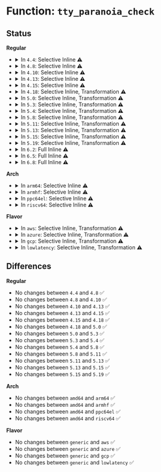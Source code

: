 # Function: <code>tty_paranoia_check</code>

## Status
<b>Regular</b>
<ul>
<li>
<details>
<summary>In <code>4.4</code>: Selective Inline ⚠️</summary>

```c
int tty_paranoia_check(struct tty_struct *tty, struct inode *inode, const char *routine);
```

**Collision:** Unique Global

**Inline:** Selective

**Transformation:** False

**Instances:**

```
In drivers/tty/tty_io.c (ffffffff814e1140)
Location: drivers/tty/tty_io.c:259
Inline: True
Direct callers:
  - drivers/tty/tty_io.c:__tty_fasync
  - drivers/tty/tty_io.c:tty_compat_ioctl
  - drivers/tty/tty_io.c:tty_poll
  - drivers/tty/tty_io.c:tty_read
  - drivers/tty/tty_io.c:tty_write
  - drivers/tty/tty_io.c:tty_ioctl
  - drivers/tty/tty_io.c:tty_release
```
**Symbols:**

```
ffffffff814e1140-ffffffff814e11aa: tty_paranoia_check (STB_GLOBAL)
```
</details>
</li>
<li>
<details>
<summary>In <code>4.8</code>: Selective Inline ⚠️</summary>

```c
int tty_paranoia_check(struct tty_struct *tty, struct inode *inode, const char *routine);
```

**Collision:** Unique Static

**Inline:** Selective

**Transformation:** False

**Instances:**

```
In drivers/tty/tty_io.c (ffffffff81530ed0)
Location: drivers/tty/tty_io.c:259
Inline: True
Direct callers:
  - drivers/tty/tty_io.c:tty_compat_ioctl
  - drivers/tty/tty_io.c:tty_ioctl
  - drivers/tty/tty_io.c:__tty_fasync
  - drivers/tty/tty_io.c:tty_poll
  - drivers/tty/tty_io.c:tty_release
  - drivers/tty/tty_io.c:tty_write
  - drivers/tty/tty_io.c:tty_read
```
**Symbols:**

```
ffffffff81530ed0-ffffffff81530f3a: tty_paranoia_check (STB_LOCAL)
```
</details>
</li>
<li>
<details>
<summary>In <code>4.10</code>: Selective Inline ⚠️</summary>

```c
int tty_paranoia_check(struct tty_struct *tty, struct inode *inode, const char *routine);
```

**Collision:** Unique Static

**Inline:** Selective

**Transformation:** False

**Instances:**

```
In drivers/tty/tty_io.c (ffffffff8155d620)
Location: drivers/tty/tty_io.c:259
Inline: True
Direct callers:
  - drivers/tty/tty_io.c:tty_compat_ioctl
  - drivers/tty/tty_io.c:tty_ioctl
  - drivers/tty/tty_io.c:__tty_fasync
  - drivers/tty/tty_io.c:tty_poll
  - drivers/tty/tty_io.c:tty_release
  - drivers/tty/tty_io.c:tty_write
  - drivers/tty/tty_io.c:tty_read
```
**Symbols:**

```
ffffffff8155d620-ffffffff8155d68a: tty_paranoia_check (STB_LOCAL)
```
</details>
</li>
<li>
<details>
<summary>In <code>4.13</code>: Selective Inline ⚠️</summary>

```c
int tty_paranoia_check(struct tty_struct *tty, struct inode *inode, const char *routine);
```

**Collision:** Unique Static

**Inline:** Selective

**Transformation:** False

**Instances:**

```
In drivers/tty/tty_io.c (ffffffff81572510)
Location: drivers/tty/tty_io.c:260
Inline: True
Direct callers:
  - drivers/tty/tty_io.c:tty_compat_ioctl
  - drivers/tty/tty_io.c:tty_ioctl
  - drivers/tty/tty_io.c:__tty_fasync
  - drivers/tty/tty_io.c:tty_poll
  - drivers/tty/tty_io.c:tty_release
  - drivers/tty/tty_io.c:tty_write
  - drivers/tty/tty_io.c:tty_read
```
**Symbols:**

```
ffffffff81572510-ffffffff8157257a: tty_paranoia_check (STB_LOCAL)
```
</details>
</li>
<li>
<details>
<summary>In <code>4.15</code>: Selective Inline ⚠️</summary>

```c
int tty_paranoia_check(struct tty_struct *tty, struct inode *inode, const char *routine);
```

**Collision:** Unique Static

**Inline:** Selective

**Transformation:** False

**Instances:**

```
In drivers/tty/tty_io.c (ffffffff815d6890)
Location: drivers/tty/tty_io.c:261
Inline: True
Direct callers:
  - drivers/tty/tty_io.c:tty_compat_ioctl
  - drivers/tty/tty_io.c:tty_ioctl
  - drivers/tty/tty_io.c:__tty_fasync
  - drivers/tty/tty_io.c:tty_poll
  - drivers/tty/tty_io.c:tty_release
  - drivers/tty/tty_io.c:tty_write
  - drivers/tty/tty_io.c:tty_read
```
**Symbols:**

```
ffffffff815d6890-ffffffff815d68fa: tty_paranoia_check (STB_LOCAL)
```
</details>
</li>
<li>
<details>
<summary>In <code>4.18</code>: Selective Inline, Transformation ⚠️</summary>

```c
int tty_paranoia_check(struct tty_struct *tty, struct inode *inode, const char *routine);
```

**Collision:** Unique Static

**Inline:** Selective

**Transformation:** True

**Instances:**

```
In drivers/tty/tty_io.c (0)
Location: drivers/tty/tty_io.c:261
Inline: True
Direct callers:
  - drivers/tty/tty_io.c:tty_compat_ioctl
  - drivers/tty/tty_io.c:tty_ioctl
  - drivers/tty/tty_io.c:__tty_fasync
  - drivers/tty/tty_io.c:tty_poll
  - drivers/tty/tty_io.c:tty_release
  - drivers/tty/tty_io.c:tty_write
  - drivers/tty/tty_io.c:tty_read
```
**Symbols:**

```
ffffffff8160f8c0-ffffffff8160f8e2: tty_paranoia_check (STB_LOCAL)
ffffffff8161306a-ffffffff816130c0: tty_paranoia_check.cold.34 (STB_LOCAL)
```
</details>
</li>
<li>
<details>
<summary>In <code>5.0</code>: Selective Inline, Transformation ⚠️</summary>

```c
int tty_paranoia_check(struct tty_struct *tty, struct inode *inode, const char *routine);
```

**Collision:** Unique Static

**Inline:** Selective

**Transformation:** True

**Instances:**

```
In drivers/tty/tty_io.c (ffffffff8163010a)
Location: drivers/tty/tty_io.c:262
Inline: True
Direct callers:
  - drivers/tty/tty_io.c:tty_compat_ioctl
  - drivers/tty/tty_io.c:tty_ioctl
  - drivers/tty/tty_io.c:__tty_fasync
  - drivers/tty/tty_io.c:tty_poll
  - drivers/tty/tty_io.c:tty_release
  - drivers/tty/tty_io.c:tty_write
  - drivers/tty/tty_io.c:tty_read
```
**Symbols:**

```
ffffffff8162c870-ffffffff8162c892: tty_paranoia_check (STB_LOCAL)
ffffffff8163010a-ffffffff81630160: tty_paranoia_check.cold.33 (STB_LOCAL)
```
</details>
</li>
<li>
<details>
<summary>In <code>5.3</code>: Selective Inline, Transformation ⚠️</summary>

```c
int tty_paranoia_check(struct tty_struct *tty, struct inode *inode, const char *routine);
```

**Collision:** Unique Static

**Inline:** Selective

**Transformation:** True

**Instances:**

```
In drivers/tty/tty_io.c (ffffffff81664036)
Location: drivers/tty/tty_io.c:262
Inline: True
Direct callers:
  - drivers/tty/tty_io.c:tty_compat_ioctl
  - drivers/tty/tty_io.c:tty_compat_ioctl
  - drivers/tty/tty_io.c:tty_ioctl
  - drivers/tty/tty_io.c:__tty_fasync
  - drivers/tty/tty_io.c:tty_poll
  - drivers/tty/tty_io.c:tty_release
  - drivers/tty/tty_io.c:tty_write
  - drivers/tty/tty_io.c:tty_read
```
**Symbols:**

```
ffffffff816607c0-ffffffff816607e2: tty_paranoia_check (STB_LOCAL)
ffffffff81664036-ffffffff81664092: tty_paranoia_check.cold (STB_LOCAL)
```
</details>
</li>
<li>
<details>
<summary>In <code>5.4</code>: Selective Inline, Transformation ⚠️</summary>

```c
int tty_paranoia_check(struct tty_struct *tty, struct inode *inode, const char *routine);
```

**Collision:** Unique Static

**Inline:** Selective

**Transformation:** True

**Instances:**

```
In drivers/tty/tty_io.c (ffffffff816866a6)
Location: drivers/tty/tty_io.c:262
Inline: True
Direct callers:
  - drivers/tty/tty_io.c:tty_compat_ioctl
  - drivers/tty/tty_io.c:tty_compat_ioctl
  - drivers/tty/tty_io.c:tty_ioctl
  - drivers/tty/tty_io.c:__tty_fasync
  - drivers/tty/tty_io.c:tty_poll
  - drivers/tty/tty_io.c:tty_release
  - drivers/tty/tty_io.c:tty_write
  - drivers/tty/tty_io.c:tty_read
```
**Symbols:**

```
ffffffff81682e10-ffffffff81682e32: tty_paranoia_check (STB_LOCAL)
ffffffff816866a6-ffffffff81686702: tty_paranoia_check.cold (STB_LOCAL)
```
</details>
</li>
<li>
<details>
<summary>In <code>5.8</code>: Selective Inline, Transformation ⚠️</summary>

```c
int tty_paranoia_check(struct tty_struct *tty, struct inode *inode, const char *routine);
```

**Collision:** Unique Static

**Inline:** Selective

**Transformation:** True

**Instances:**

```
In drivers/tty/tty_io.c (ffffffff81736f2a)
Location: drivers/tty/tty_io.c:263
Inline: True
Inline callers:
  - drivers/tty/tty_io.c:tty_fasync
  - drivers/tty/tty_io.c:tty_fasync
  - drivers/tty/tty_io.c:tty_poll
  - drivers/tty/tty_io.c:tty_poll
Direct callers:
  - drivers/tty/tty_io.c:tty_compat_ioctl
  - drivers/tty/tty_io.c:tty_compat_ioctl
  - drivers/tty/tty_io.c:tty_ioctl
  - drivers/tty/tty_io.c:tty_release
  - drivers/tty/tty_io.c:tty_release
  - drivers/tty/tty_io.c:tty_write
  - drivers/tty/tty_io.c:tty_read
```
**Symbols:**

```
ffffffff817344c0-ffffffff817344e2: tty_paranoia_check (STB_LOCAL)
ffffffff81738436-ffffffff81738492: tty_paranoia_check.cold (STB_LOCAL)
```
</details>
</li>
<li>
<details>
<summary>In <code>5.11</code>: Selective Inline, Transformation ⚠️</summary>

```c
int tty_paranoia_check(struct tty_struct *tty, struct inode *inode, const char *routine);
```

**Collision:** Unique Static

**Inline:** Selective

**Transformation:** True

**Instances:**

```
In drivers/tty/tty_io.c (ffffffff817527ca)
Location: drivers/tty/tty_io.c:260
Inline: True
Inline callers:
  - drivers/tty/tty_io.c:tty_fasync
  - drivers/tty/tty_io.c:tty_fasync
  - drivers/tty/tty_io.c:tty_poll
  - drivers/tty/tty_io.c:tty_poll
Direct callers:
  - drivers/tty/tty_io.c:tty_compat_ioctl
  - drivers/tty/tty_io.c:tty_compat_ioctl
  - drivers/tty/tty_io.c:tty_ioctl
  - drivers/tty/tty_io.c:tty_release
  - drivers/tty/tty_io.c:tty_release
  - drivers/tty/tty_io.c:tty_read
```
**Symbols:**

```
ffffffff81750610-ffffffff81750632: tty_paranoia_check (STB_LOCAL)
ffffffff81c072f9-ffffffff81c07355: tty_paranoia_check.cold (STB_LOCAL)
```
</details>
</li>
<li>
<details>
<summary>In <code>5.13</code>: Selective Inline, Transformation ⚠️</summary>

```c
int tty_paranoia_check(struct tty_struct *tty, struct inode *inode, const char *routine);
```

**Collision:** Unique Static

**Inline:** Selective

**Transformation:** True

**Instances:**

```
In drivers/tty/tty_io.c (ffffffff8173600a)
Location: drivers/tty/tty_io.c:261
Inline: True
Inline callers:
  - drivers/tty/tty_io.c:tty_fasync
  - drivers/tty/tty_io.c:tty_fasync
  - drivers/tty/tty_io.c:tty_poll
  - drivers/tty/tty_io.c:tty_poll
Direct callers:
  - drivers/tty/tty_io.c:tty_compat_ioctl
  - drivers/tty/tty_io.c:tty_compat_ioctl
  - drivers/tty/tty_io.c:tty_ioctl
  - drivers/tty/tty_io.c:tty_release
  - drivers/tty/tty_io.c:tty_release
  - drivers/tty/tty_io.c:tty_read
```
**Symbols:**

```
ffffffff81734490-ffffffff817344b2: tty_paranoia_check (STB_LOCAL)
ffffffff81bf8f63-ffffffff81bf8fbf: tty_paranoia_check.cold (STB_LOCAL)
```
</details>
</li>
<li>
<details>
<summary>In <code>5.15</code>: Selective Inline, Transformation ⚠️</summary>

```c
int tty_paranoia_check(struct tty_struct *tty, struct inode *inode, const char *routine);
```

**Collision:** Unique Static

**Inline:** Selective

**Transformation:** True

**Instances:**

```
In drivers/tty/tty_io.c (ffffffff817b69ca)
Location: drivers/tty/tty_io.c:260
Inline: True
Inline callers:
  - drivers/tty/tty_io.c:tty_fasync
  - drivers/tty/tty_io.c:tty_fasync
  - drivers/tty/tty_io.c:tty_poll
  - drivers/tty/tty_io.c:tty_poll
Direct callers:
  - drivers/tty/tty_io.c:tty_compat_ioctl
  - drivers/tty/tty_io.c:tty_compat_ioctl
  - drivers/tty/tty_io.c:tty_ioctl
  - drivers/tty/tty_io.c:tty_release
  - drivers/tty/tty_io.c:tty_release
  - drivers/tty/tty_io.c:tty_read
```
**Symbols:**

```
ffffffff817b4df0-ffffffff817b4e12: tty_paranoia_check (STB_LOCAL)
ffffffff81cf86ec-ffffffff81cf8748: tty_paranoia_check.cold (STB_LOCAL)
```
</details>
</li>
<li>
<details>
<summary>In <code>5.19</code>: Selective Inline, Transformation ⚠️</summary>

```c
int tty_paranoia_check(struct tty_struct *tty, struct inode *inode, const char *routine);
```

**Collision:** Unique Static

**Inline:** Selective

**Transformation:** True

**Instances:**

```
In drivers/tty/tty_io.c (ffffffff818f3a24)
Location: drivers/tty/tty_io.c:259
Inline: True
Inline callers:
  - drivers/tty/tty_io.c:tty_fasync
  - drivers/tty/tty_io.c:tty_poll
Direct callers:
  - drivers/tty/tty_io.c:tty_compat_ioctl
  - drivers/tty/tty_io.c:tty_compat_ioctl
  - drivers/tty/tty_io.c:tty_ioctl
  - drivers/tty/tty_io.c:tty_release
  - drivers/tty/tty_io.c:tty_release
  - drivers/tty/tty_io.c:tty_read
```
**Symbols:**

```
ffffffff818efc70-ffffffff818efc9e: tty_paranoia_check (STB_LOCAL)
ffffffff81ec07e7-ffffffff81ec0835: tty_paranoia_check.cold (STB_LOCAL)
```
</details>
</li>
<li>
<details>
<summary>In <code>6.2</code>: Full Inline ⚠️</summary>

**Collision:** Unique Static

**Inline:** Full

**Transformation:** False

**Instances:**

```
In drivers/tty/tty_io.c (ffffffff81a4b558)
Location: drivers/tty/tty_io.c:258
Inline: True
Inline callers:
  - drivers/tty/tty_io.c:tty_compat_ioctl
  - drivers/tty/tty_io.c:tty_compat_ioctl
  - drivers/tty/tty_io.c:tty_ioctl
  - drivers/tty/tty_io.c:tty_ioctl
  - drivers/tty/tty_io.c:tty_poll
  - drivers/tty/tty_io.c:tty_poll
  - drivers/tty/tty_io.c:tty_release
  - drivers/tty/tty_io.c:tty_release
  - drivers/tty/tty_io.c:tty_read
  - drivers/tty/tty_io.c:tty_read
```
</details>
</li>
<li>
<details>
<summary>In <code>6.5</code>: Full Inline ⚠️</summary>

**Collision:** Unique Static

**Inline:** Full

**Transformation:** False

**Instances:**

```
In drivers/tty/tty_io.c (ffffffff81a957ca)
Location: drivers/tty/tty_io.c:259
Inline: True
Inline callers:
  - drivers/tty/tty_io.c:tty_compat_ioctl
  - drivers/tty/tty_io.c:tty_compat_ioctl
  - drivers/tty/tty_io.c:tty_ioctl
  - drivers/tty/tty_io.c:tty_ioctl
  - drivers/tty/tty_io.c:tty_poll
  - drivers/tty/tty_io.c:tty_poll
  - drivers/tty/tty_io.c:tty_release
  - drivers/tty/tty_io.c:tty_release
  - drivers/tty/tty_io.c:tty_read
  - drivers/tty/tty_io.c:tty_read
```
</details>
</li>
<li>
<details>
<summary>In <code>6.8</code>: Full Inline ⚠️</summary>

**Collision:** Unique Static

**Inline:** Full

**Transformation:** False

**Instances:**

```
In drivers/tty/tty_io.c (ffffffff81ae822a)
Location: drivers/tty/tty_io.c:259
Inline: True
Inline callers:
  - drivers/tty/tty_io.c:tty_compat_ioctl
  - drivers/tty/tty_io.c:tty_compat_ioctl
  - drivers/tty/tty_io.c:tty_ioctl
  - drivers/tty/tty_io.c:tty_ioctl
  - drivers/tty/tty_io.c:tty_poll
  - drivers/tty/tty_io.c:tty_poll
  - drivers/tty/tty_io.c:tty_release
  - drivers/tty/tty_io.c:tty_release
  - drivers/tty/tty_io.c:tty_read
  - drivers/tty/tty_io.c:tty_read
```
</details>
</li>
</ul>
<b>Arch</b>
<ul>
<li>
<details>
<summary>In <code>arm64</code>: Selective Inline ⚠️</summary>

```c
int tty_paranoia_check(struct tty_struct *tty, struct inode *inode, const char *routine);
```

**Collision:** Unique Static

**Inline:** Selective

**Transformation:** False

**Instances:**

```
In drivers/tty/tty_io.c (ffff80001084f010)
Location: drivers/tty/tty_io.c:262
Inline: True
Direct callers:
  - drivers/tty/tty_io.c:tty_compat_ioctl
  - drivers/tty/tty_io.c:tty_compat_ioctl
  - drivers/tty/tty_io.c:tty_ioctl
  - drivers/tty/tty_io.c:__tty_fasync
  - drivers/tty/tty_io.c:tty_poll
  - drivers/tty/tty_io.c:tty_release
  - drivers/tty/tty_io.c:tty_write
  - drivers/tty/tty_io.c:tty_read
```
**Symbols:**

```
ffff80001084f010-ffff80001084f0a4: tty_paranoia_check (STB_LOCAL)
```
</details>
</li>
<li>
<details>
<summary>In <code>armhf</code>: Selective Inline ⚠️</summary>

```c
int tty_paranoia_check(struct tty_struct *tty, struct inode *inode, const char *routine);
```

**Collision:** Unique Static

**Inline:** Selective

**Transformation:** False

**Instances:**

```
In drivers/tty/tty_io.c (c095b228)
Location: drivers/tty/tty_io.c:262
Inline: True
Direct callers:
  - drivers/tty/tty_io.c:tty_ioctl
  - drivers/tty/tty_io.c:__tty_fasync
  - drivers/tty/tty_io.c:tty_poll
  - drivers/tty/tty_io.c:tty_release
  - drivers/tty/tty_io.c:tty_write
  - drivers/tty/tty_io.c:tty_read
```
**Symbols:**

```
c095b228-c095b2a4: tty_paranoia_check (STB_LOCAL)
```
</details>
</li>
<li>
<details>
<summary>In <code>ppc64el</code>: Selective Inline ⚠️</summary>

```c
int tty_paranoia_check(struct tty_struct *tty, struct inode *inode, const char *routine);
```

**Collision:** Unique Static

**Inline:** Selective

**Transformation:** False

**Instances:**

```
In drivers/tty/tty_io.c (c0000000008ee4a0)
Location: drivers/tty/tty_io.c:262
Inline: True
Direct callers:
  - drivers/tty/tty_io.c:tty_compat_ioctl
  - drivers/tty/tty_io.c:tty_compat_ioctl
  - drivers/tty/tty_io.c:tty_ioctl
  - drivers/tty/tty_io.c:__tty_fasync
  - drivers/tty/tty_io.c:tty_poll
  - drivers/tty/tty_io.c:tty_release
  - drivers/tty/tty_io.c:tty_write
  - drivers/tty/tty_io.c:tty_read
```
**Symbols:**

```
c0000000008ee4a0-c0000000008ee528: tty_paranoia_check (STB_LOCAL)
```
</details>
</li>
<li>
<details>
<summary>In <code>riscv64</code>: Selective Inline ⚠️</summary>

```c
int tty_paranoia_check(struct tty_struct *tty, struct inode *inode, const char *routine);
```

**Collision:** Unique Static

**Inline:** Selective

**Transformation:** False

**Instances:**

```
In drivers/tty/tty_io.c (ffffffe00052d664)
Location: drivers/tty/tty_io.c:262
Inline: True
Direct callers:
  - drivers/tty/tty_io.c:tty_ioctl
  - drivers/tty/tty_io.c:__tty_fasync
  - drivers/tty/tty_io.c:tty_poll
  - drivers/tty/tty_io.c:tty_release
  - drivers/tty/tty_io.c:tty_write
  - drivers/tty/tty_io.c:tty_read
```
**Symbols:**

```
ffffffe00052d664-ffffffe00052d6d4: tty_paranoia_check (STB_LOCAL)
```
</details>
</li>
</ul>
<b>Flavor</b>
<ul>
<li>
<details>
<summary>In <code>aws</code>: Selective Inline, Transformation ⚠️</summary>

```c
int tty_paranoia_check(struct tty_struct *tty, struct inode *inode, const char *routine);
```

**Collision:** Unique Static

**Inline:** Selective

**Transformation:** True

**Instances:**

```
In drivers/tty/tty_io.c (ffffffff8164c126)
Location: drivers/tty/tty_io.c:262
Inline: True
Direct callers:
  - drivers/tty/tty_io.c:tty_compat_ioctl
  - drivers/tty/tty_io.c:tty_compat_ioctl
  - drivers/tty/tty_io.c:tty_ioctl
  - drivers/tty/tty_io.c:__tty_fasync
  - drivers/tty/tty_io.c:tty_poll
  - drivers/tty/tty_io.c:tty_release
  - drivers/tty/tty_io.c:tty_write
  - drivers/tty/tty_io.c:tty_read
```
**Symbols:**

```
ffffffff81648890-ffffffff816488b2: tty_paranoia_check (STB_LOCAL)
ffffffff8164c126-ffffffff8164c182: tty_paranoia_check.cold (STB_LOCAL)
```
</details>
</li>
<li>
<details>
<summary>In <code>azure</code>: Selective Inline, Transformation ⚠️</summary>

```c
int tty_paranoia_check(struct tty_struct *tty, struct inode *inode, const char *routine);
```

**Collision:** Unique Static

**Inline:** Selective

**Transformation:** True

**Instances:**

```
In drivers/tty/tty_io.c (ffffffff8162c576)
Location: drivers/tty/tty_io.c:262
Inline: True
Direct callers:
  - drivers/tty/tty_io.c:tty_compat_ioctl
  - drivers/tty/tty_io.c:tty_compat_ioctl
  - drivers/tty/tty_io.c:tty_ioctl
  - drivers/tty/tty_io.c:__tty_fasync
  - drivers/tty/tty_io.c:tty_poll
  - drivers/tty/tty_io.c:tty_release
  - drivers/tty/tty_io.c:tty_write
  - drivers/tty/tty_io.c:tty_read
```
**Symbols:**

```
ffffffff81628cf0-ffffffff81628d12: tty_paranoia_check (STB_LOCAL)
ffffffff8162c576-ffffffff8162c5d2: tty_paranoia_check.cold (STB_LOCAL)
```
</details>
</li>
<li>
<details>
<summary>In <code>gcp</code>: Selective Inline, Transformation ⚠️</summary>

```c
int tty_paranoia_check(struct tty_struct *tty, struct inode *inode, const char *routine);
```

**Collision:** Unique Static

**Inline:** Selective

**Transformation:** True

**Instances:**

```
In drivers/tty/tty_io.c (ffffffff8167a4e6)
Location: drivers/tty/tty_io.c:262
Inline: True
Direct callers:
  - drivers/tty/tty_io.c:tty_compat_ioctl
  - drivers/tty/tty_io.c:tty_compat_ioctl
  - drivers/tty/tty_io.c:tty_ioctl
  - drivers/tty/tty_io.c:__tty_fasync
  - drivers/tty/tty_io.c:tty_poll
  - drivers/tty/tty_io.c:tty_release
  - drivers/tty/tty_io.c:tty_write
  - drivers/tty/tty_io.c:tty_read
```
**Symbols:**

```
ffffffff81676c50-ffffffff81676c72: tty_paranoia_check (STB_LOCAL)
ffffffff8167a4e6-ffffffff8167a542: tty_paranoia_check.cold (STB_LOCAL)
```
</details>
</li>
<li>
<details>
<summary>In <code>lowlatency</code>: Selective Inline, Transformation ⚠️</summary>

```c
int tty_paranoia_check(struct tty_struct *tty, struct inode *inode, const char *routine);
```

**Collision:** Unique Static

**Inline:** Selective

**Transformation:** True

**Instances:**

```
In drivers/tty/tty_io.c (ffffffff81694b8e)
Location: drivers/tty/tty_io.c:262
Inline: True
Direct callers:
  - drivers/tty/tty_io.c:tty_compat_ioctl
  - drivers/tty/tty_io.c:tty_compat_ioctl
  - drivers/tty/tty_io.c:tty_ioctl
  - drivers/tty/tty_io.c:__tty_fasync
  - drivers/tty/tty_io.c:tty_poll
  - drivers/tty/tty_io.c:tty_release
  - drivers/tty/tty_io.c:tty_write
  - drivers/tty/tty_io.c:tty_read
```
**Symbols:**

```
ffffffff81691370-ffffffff81691392: tty_paranoia_check (STB_LOCAL)
ffffffff81694b8e-ffffffff81694bea: tty_paranoia_check.cold (STB_LOCAL)
```
</details>
</li>
</ul>

## Differences
<b>Regular</b>
<ul>
<li>
No changes between <code>4.4</code> and <code>4.8</code> ✅
</li>
<li>
No changes between <code>4.8</code> and <code>4.10</code> ✅
</li>
<li>
No changes between <code>4.10</code> and <code>4.13</code> ✅
</li>
<li>
No changes between <code>4.13</code> and <code>4.15</code> ✅
</li>
<li>
No changes between <code>4.15</code> and <code>4.18</code> ✅
</li>
<li>
No changes between <code>4.18</code> and <code>5.0</code> ✅
</li>
<li>
No changes between <code>5.0</code> and <code>5.3</code> ✅
</li>
<li>
No changes between <code>5.3</code> and <code>5.4</code> ✅
</li>
<li>
No changes between <code>5.4</code> and <code>5.8</code> ✅
</li>
<li>
No changes between <code>5.8</code> and <code>5.11</code> ✅
</li>
<li>
No changes between <code>5.11</code> and <code>5.13</code> ✅
</li>
<li>
No changes between <code>5.13</code> and <code>5.15</code> ✅
</li>
<li>
No changes between <code>5.15</code> and <code>5.19</code> ✅
</li>
</ul>
<b>Arch</b>
<ul>
<li>
No changes between <code>amd64</code> and <code>arm64</code> ✅
</li>
<li>
No changes between <code>amd64</code> and <code>armhf</code> ✅
</li>
<li>
No changes between <code>amd64</code> and <code>ppc64el</code> ✅
</li>
<li>
No changes between <code>amd64</code> and <code>riscv64</code> ✅
</li>
</ul>
<b>Flavor</b>
<ul>
<li>
No changes between <code>generic</code> and <code>aws</code> ✅
</li>
<li>
No changes between <code>generic</code> and <code>azure</code> ✅
</li>
<li>
No changes between <code>generic</code> and <code>gcp</code> ✅
</li>
<li>
No changes between <code>generic</code> and <code>lowlatency</code> ✅
</li>
</ul>
